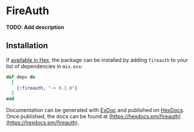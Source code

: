 # FireAuth

**TODO: Add description**

## Installation

If [available in Hex](https://hex.pm/docs/publish), the package can be installed
by adding `fireauth` to your list of dependencies in `mix.exs`:

```elixir
def deps do
  [
    {:fireauth, "~> 0.1.0"}
  ]
end
```

Documentation can be generated with [ExDoc](https://github.com/elixir-lang/ex_doc)
and published on [HexDocs](https://hexdocs.pm). Once published, the docs can
be found at [https://hexdocs.pm/fireauth](https://hexdocs.pm/fireauth).

